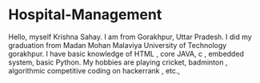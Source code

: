 # Hospital-Management
Hello, myself Krishna Sahay. I am from Gorakhpur, Uttar Pradesh. I did my graduation from Madan Mohan Malaviya University of Technology gorakhpur. I have basic knowledge of HTML , core JAVA, c , embedded system, basic Python. My hobbies are playing cricket, badminton , algorithmic competitive coding on hackerrank , etc.,
